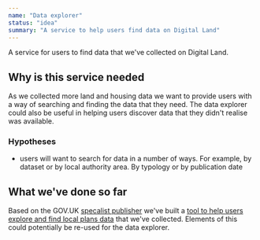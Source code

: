 ```yaml
---
name: "Data explorer"
status: "idea"
summary: "A service to help users find data on Digital Land"
---
```


A service for users to find data that we've collected on Digital Land.

## Why is this service needed

As we collected more land and housing data we want to provide users with a way of searching and finding the data that they need. The data explorer could also be useful in helping users discover data that they didn't realise was available.

### Hypotheses

* users will want to search for data in a number of ways. For example, by dataset or by local authority area. By typology or by publication date

## What we've done so far

Based on the GOV.UK [specalist publisher](https://github.com/alphagov/specialist-publisher) we've built a [tool to help users explore and find local plans data](https://digital-land.github.io/local-plan/) that we've collected. Elements of this could potentially be re-used for the data explorer.